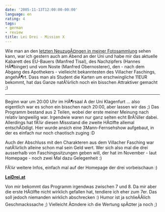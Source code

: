 ```yaml
---
date: '2005-11-13T12:00:00-00:00'
language: en
rating: 4
tags:
- german
- review
title: Lei Drei - Mission X
---
```



Wie man an den <a href="http://www.flickr.com/photos/zerok/62387619/">letzten NeuzugÃ¤ngen in meiner Fotosammlung</a> sehen kann, war ich gestern auch am Abend an der Uni und habe mir das aktuelle Kabarett des EU-Bauers (Manfred Tisal), des Nachzipfers (Hannes HÃ¶binger) und vom Noste (Manfred Obernosterer), den - nach dem Abgang des Apothekers - vielleicht bekanntesten des Villacher Faschings, angehÃ¶rt. Dass man als Student die Karten um erschwingliche 11EUR bekommt, hat das Ganze natÃ¼rlich noch ein bisschen Attraktiver gemacht ;)

-------------------------------



Beginn war um 20:00 Uhr im HÃ¶rsaal A der Uni Klagenfurt ... also eigentlich war es schon ein bisschen nach 20:00, aber lassen wir das ;) Das Programm bestand aus 2 Teilen, wobei der erste meiner Meinung nach relativ langweilig war. Irgendwie waren nur ganz selten echt BrÃ¼ller dabei. Allerdings hat fÃ¼r diesen Missstand die zweite HÃ¤lfte allemal entschÃ¤digt. Hier wurde ansich eine 3Mann-Fernsehshow aufgebaut, in der es einfach nur noch chaotisch zuging :D 



Auch der Abschluss mit den Charakteren aus dem Villacher Fasching war natÃ¼rlich alleine schon mal sein Geld wert. Wer sich also mal die drei ausserhalb von Faschingssitzungen geben will, der hat im November - laut Homepage - noch zwei Mal dazu Gelegenheit :)



FÃ¼r weitere Infos, einfach mal auf der Homepage der drei vorbeischaun :)



<strong><a href="http://www.leidrei.at/">LeiDrei.at</a></strong>

<!-- more -->

Von mir bekommt das Programm irgendwas zwischen 7 und 8. Da mir aber die erste HÃ¤lfte nicht wirklich gefallen hat, tendiere ich eher zum 7er. Das soll jedoch niemanden wirklich abschrecken :) Humor ist ja schlieÃÂlich Geschmackssache ;) Vielleicht Ã¤ndere ich die Wertung spÃ¤ter ja noch ;)